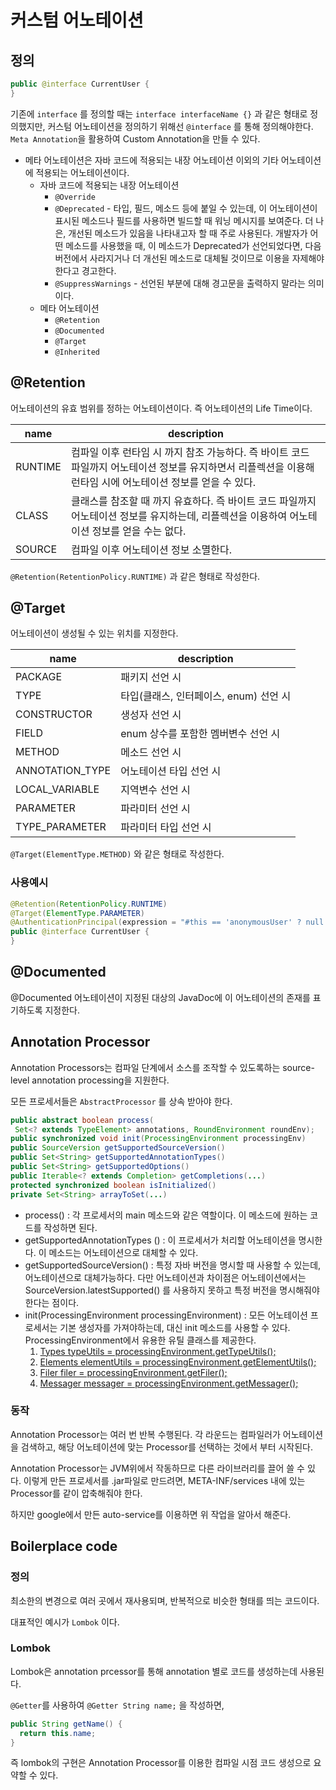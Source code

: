# 커스텀 어노테이션

## 정의

``` java
public @interface CurrentUser {
}
```

기존에 `interface` 를 정의할 때는 `interface interfaceName {}` 과 같은 형태로 정의했지만, 커스텀 어노테이션을 정의하기 위해선 `@interface` 를 통해 정의해야한다. `Meta Annotation`을 활용하여 Custom Annotation을 만들 수 있다.

- 메타 어노테이션은 자바 코드에 적용되는 내장 어노테이션 이외의 기타 어노테이션에 적용되는 어노테이션이다.
  - 자바 코드에 적용되는 내장 어노테이션
    - `@Override` 
    - `@Deprecated` - 타입, 필드, 메소드 등에 붙일 수 있는데, 이 어노테이션이 표시된 메소드나 필드를 사용하면 빌드할 때 워닝 메시지를 보여준다. 더 나은, 개선된 메소드가 있음을 나타내고자 할 때 주로 사용된다. 개발자가 어떤 메소드를 사용했을 때, 이 메소드가 Deprecated가 선언되었다면, 다음 버전에서 사라지거나 더 개선된 메소드로 대체될 것이므로 이용을 자제해야 한다고 경고한다. 
    - `@SuppressWarnings` - 선언된 부분에 대해 경고문을 출력하지 말라는 의미이다.
  - 메타 어노테이션
    - `@Retention`
    - `@Documented`
    - `@Target`
    - `@Inherited`

## @Retention

어노테이션의 유효 범위를 정하는 어노테이션이다. 즉 어노테이션의 Life Time이다.

| name    | description                                                  |
| ------- | ------------------------------------------------------------ |
| RUNTIME | 컴파일 이후 런타임 시 까지 참조 가능하다. 즉 바이트 코드 파일까지 어노테이션 정보를 유지하면서 리플렉션을 이용해 런타임 시에 어노테이션 정보를 얻을 수 있다. |
| CLASS   | 클래스를 참조할 때 까지 유효하다. 즉 바이트 코드 파일까지 어노테이션 정보를 유지하는데, 리플렉션을 이용하여 어노테이션 정보를 얻을 수는 없다. |
| SOURCE  | 컴파일 이후 어노테이션 정보 소멸한다.                        |

`@Retention(RetentionPolicy.RUNTIME)` 과 같은 형태로 작성한다.

## @Target

어노테이션이 생성될 수 있는 위치를 지정한다.

| name            | description                            |
| --------------- | -------------------------------------- |
| PACKAGE         | 패키지 선언 시                         |
| TYPE            | 타입(클래스, 인터페이스, enum) 선언 시 |
| CONSTRUCTOR     | 생성자 선언 시                         |
| FIELD           | enum 상수를 포함한 멤버변수 선언 시    |
| METHOD          | 메소드 선언 시                         |
| ANNOTATION_TYPE | 어노테이션 타입 선언 시                |
| LOCAL_VARIABLE  | 지역변수 선언 시                       |
| PARAMETER       | 파라미터 선언 시                       |
| TYPE_PARAMETER  | 파라미터 타입 선언 시                  |

`@Target(ElementType.METHOD)` 와 같은 형태로 작성한다.

### 사용예시

``` java
@Retention(RetentionPolicy.RUNTIME)
@Target(ElementType.PARAMETER)
@AuthenticationPrincipal(expression = "#this == 'anonymousUser' ? null : account")
public @interface CurrentUser {
}
```

## @Documented

@Documented 어노테이션이 지정된 대상의 JavaDoc에 이 어노테이션의 존재를 표기하도록 지정한다.

## Annotation Processor

Annotation Processors는 컴파일 단계에서 소스를 조작할 수 있도록하는 source-level annotation processing을 지원한다.

모든 프로세서들은 `AbstractProcessor` 를 상속 받아야 한다. 

``` java
public abstract boolean process(
 Set<? extends TypeElement> annotations, RoundEnvironment roundEnv);
public synchronized void init(ProcessingEnvironment processingEnv)
public SourceVersion getSupportedSourceVersion()
public Set<String> getSupportedAnnotationTypes()
public Set<String> getSupportedOptions()
public Iterable<? extends Completion> getCompletions(...)
protected synchronized boolean isInitialized()
private Set<String> arrayToSet(...)
```



- process() : 각 프로세서의 main 메소드와 같은 역할이다. 이 메소드에 원하는 코드를 작성하면 된다.
- getSupportedAnnotationTypes () : 이 프로세서가 처리할 어노테이션을 명시한다. 이 메소드는 어노테이션으로 대체할 수 있다.
- getSupportedSourceVersion() : 특정 자바 버전을 명시할 때 사용할 수 있는데, 어노테이션으로 대체가능하다. 다만 어노테이션과 차이점은 어노테이션에서는 SourceVersion.latestSupported() 를 사용하지 못하고 특정 버전을 명시해줘야 한다는 점이다.
- init(ProcessingEnvironment processingEnvironment) : 모든 어노테이션 프로세서는 기본 생성자를 가져야하는데, 대신 init 메소드를 사용할 수 있다. ProcessingEnvironment에서 유용한 유틸 클래스를 제공한다.
  1. [Types typeUtils = processingEnvironment.getTypeUtils();](https://docs.oracle.com/en/java/javase/11/docs/api/java.compiler/javax/lang/model/util/Types.html)
  2. [Elements elementUtils = processingEnvironment.getElementUtils();](https://docs.oracle.com/en/java/javase/11/docs/api/java.compiler/javax/lang/model/util/Elements.html)
  3.  [Filer filer = processingEnvironment.getFiler();](https://docs.oracle.com/en/java/javase/11/docs/api/java.compiler/javax/annotation/processing/Filer.html)
  4. [Messager messager = processingEnvironment.getMessager();](https://docs.oracle.com/en/java/javase/11/docs/api/java.compiler/javax/annotation/processing/Messager.html)

### 동작

Annotation Processor는 여러 번 반복 수행된다. 각 라운드는 컴파일러가 어노테이션을 검색하고, 해당 어노테이션에 맞는 Processor를 선택하는 것에서 부터 시작된다.

Annotation Processor는 JVM위에서 작동하므로 다른 라이브러리를 끌어 쓸 수 있다. 이렇게 만든 프로세서를 .jar파일로 만드려면, META-INF/services 내에 있는 Processor를 같이 압축해줘야 한다.

하지만 google에서 만든 auto-service를 이용하면 위 작업을 알아서 해준다.



## Boilerplace code

### 정의

최소한의 변경으로 여러 곳에서 재사용되며, 반복적으로 비슷한 형태를 띄는 코드이다.

대표적인 예시가 `Lombok` 이다.

### Lombok

Lombok은 annotation prcessor를 통해 annotation 별로 코드를 생성하는데 사용된다.

`@Getter`를 사용하여 `@Getter String name;` 을 작성하면, 

``` java
public String getName() {
  return this.name;
}
```

즉 lombok의 구현은 Annotation Processor를 이용한 컴파일 시점 코드 생성으로 요약할 수 있다.

